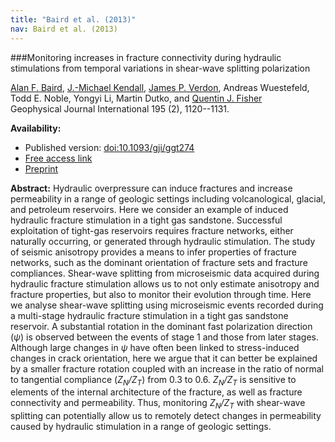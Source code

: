 ```yaml
---
title: "Baird et al. (2013)"
nav: Baird et al. (2013)
---
```


###Monitoring increases in fracture connectivity during hydraulic stimulations from temporal variations in shear-wave splitting polarization


[Alan F. Baird](http://www1.gly.bris.ac.uk/~baird/), [J.-Michael Kendall](http://www1.gly.bris.ac.uk/~jmk/), [James P. Verdon](http://www1.gly.bris.ac.uk/~JamesVerdon/), Andreas Wuestefeld, Todd E. Noble, Yongyi Li, Martin Dutko, and [Quentin J. Fisher](http://www.see.leeds.ac.uk/people/q.fisher)  
Geophysical Journal International 195 (2), 1120--1131.

**Availability:**

- Published version: [doi:10.1093/gji/ggt274](http://dx.doi.org/10.1093/gji/ggt274)
- [Free access link](http://gji.oxfordjournals.org/cgi/content/full/ggt274?ijkey=Zzcs9AHbUvXfFGU&keytype=ref)
- [Preprint](/pdfs/Baird_etal_2013a.pdf)

**Abstract:** Hydraulic overpressure can induce fractures and increase permeability in a range of geologic settings including volcanological, glacial, and petroleum reservoirs. Here we consider an example of induced hydraulic fracture stimulation in a tight gas sandstone. Successful exploitation of tight-gas reservoirs requires fracture networks, either naturally occurring, or generated through hydraulic stimulation. The study of seismic anisotropy provides a means to infer properties of fracture networks, such as the dominant orientation of fracture sets and fracture compliances. Shear-wave splitting from microseismic data acquired during hydraulic fracture stimulation allows us to not only estimate anisotropy and fracture properties, but also to monitor their evolution through time. Here we analyse shear-wave splitting using microseismic events recorded during a multi-stage hydraulic fracture stimulation in a tight gas sandstone reservoir. A substantial rotation in the dominant fast polarization direction (*ψ*) is observed between the events of stage 1 and those from later stages. Although large changes in *ψ* have often been linked to stress-induced changes in crack orientation, here we argue that it can better be explained by a smaller fracture rotation coupled with an increase in the ratio of normal to tangential compliance (*Z<sub>N</sub>/Z<sub>T</sub>*) from 0.3 to 0.6. *Z<sub>N</sub>/Z<sub>T</sub>* is sensitive to elements of the internal architecture of the fracture, as well as fracture connectivity and permeability. Thus, monitoring *Z<sub>N</sub>/Z<sub>T</sub>* with shear-wave splitting can potentially allow us to remotely detect changes in permeability caused by hydraulic stimulation in a range of geologic settings.